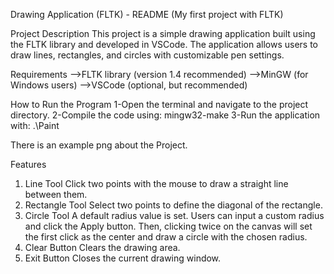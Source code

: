 Drawing Application (FLTK) - README
(My first project with FLTK)

Project Description
This project is a simple drawing application built using the FLTK library and developed in VSCode. The application allows users to draw lines, rectangles, and circles with customizable pen settings.


Requirements
-->FLTK library (version 1.4 recommended)
-->MinGW (for Windows users)
-->VSCode (optional, but recommended)


How to Run the Program
   1-Open the terminal and navigate to the project directory.
   2-Compile the code using:
	mingw32-make
   3-Run the application with:
	.\Paint

There is an example png about the Project.


Features
1. Line Tool
Click two points with the mouse to draw a straight line between them.
2. Rectangle Tool
Select two points to define the diagonal of the rectangle.
3. Circle Tool
A default radius value is set.
Users can input a custom radius and click the Apply button.
Then, clicking twice on the canvas will set the first click as the center and draw a circle with the chosen radius.
4. Clear Button
Clears the drawing area.
5. Exit Button
Closes the current drawing window.
